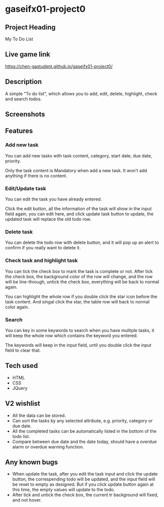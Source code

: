 # gaseifx01-project0

## Project Heading
My To Do List
## Live game link
https://chen-gastudent.github.io/gaseifx01-project0/
## Description
A simple "To do list", which allows you to add, edit, delete, highlight, check and search todos.
## Screenshots
## Features
### Add new task
You can add new tasks with task content, category, start date, due date, priority.

Only the task content is Mandatory when add a new task. It won't add anything if there is no content.
### Edit/Update task
You can edit the task you have already entered. 

Click the edit button, all the information of the task will show in the input field again, you can edit here, and click update task button to update, the updated task will replace the old todo row.
### Delete task
You can delete the todo row with delete button, and it will pop up an alert to confirm if you really want to delete it.
### Check task and highlight task
You can tick the check box to mark the task is complete or not. After tick the check box, the background color of the row will change, and the row will be line-through, untick the check box, everything will be back to normal again.

You can highlight the whole row if you double click the star icon before the task content. And singal click the star, the table row will back to normal color again.
### Search 
You can key in some keywords to search when you have mulitple tasks, it will keep the whole row which contains the keyword you entered. 

The keywords will keep in the input field, until you double click the input field to clear that.
## Tech used
* HTML
* CSS
* JQuery
## V2 wishlist
* All the data can be stored.
* Can sort the tasks by any selected attribute, e.g. priority, category or due date. 
* All the completed tasks can be automatically listed in the bottom of the todo list.
* Compare between due date and the date today, should have a overdue alarm or overdue warning function.
## Any known bugs
* When update the task, after you edit the task input and click the update button, the correspending todo will be updated, and the input field will be reset to empty as designed. But if you click update button again at this time, the empty values will update to the todo.
* After tick and untick the check box, the current tr background will fixed, and not hover.